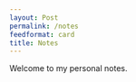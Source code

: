```yaml
---
layout: Post
permalink: /notes
feedformat: card
title: Notes
---
```


Welcome to my personal notes.
